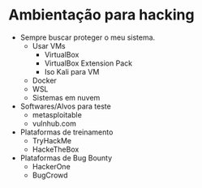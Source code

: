 # Ambientação para hacking

- Sempre buscar proteger o meu sistema.
    - Usar VMs
        - VirtualBox
        - VirtualBox Extension Pack
        - Iso Kali para VM
    - Docker
    - WSL
    - Sistemas em nuvem
- Softwares/Alvos para teste
    - metasploitable
    - vulnhub.com
- Plataformas de treinamento
    - TryHackMe
    - HackeTheBox
- Plataformas de Bug Bounty
    - HackerOne
    - BugCrowd